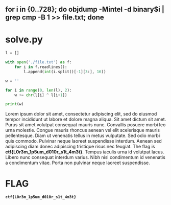 
## for i in {0..728}; do objdump -Mintel -d binary$i | grep cmp -B 1 >> file.txt; done

# solve.py

```py
l = []

with open('./file.txt') as f:
    for i in f.readlines():
        l.append(int(i.split()[-1][3:], 16))

w = ''

for i in range(0, len(l), 2):
    w += chr(l[i] ^ l[i+1])

print(w)
```

Lorem ipsum dolor sit amet, consectetur adipiscing elit, sed do eiusmod tempor incididunt ut labore et dolore magna aliqua. Sit amet dictum sit amet. Purus sit amet volutpat consequat mauris nunc. Convallis posuere morbi leo urna molestie. Congue mauris rhoncus aenean vel elit scelerisque mauris pellentesque. Diam ut venenatis tellus in metus vulputate. Sed odio morbi quis commodo. Pulvinar neque laoreet suspendisse interdum. Aenean sed adipiscing diam donec adipiscing tristique risus nec feugiat. The flag is <b>ctf{L0r3m_1p5um_d010r_s1t_4m3t}</b>. Tempus iaculis urna id volutpat lacus. Libero nunc consequat interdum varius. Nibh nisl condimentum id venenatis a condimentum vitae. Porta non pulvinar neque laoreet suspendisse.


# FLAG

**`ctf{L0r3m_1p5um_d010r_s1t_4m3t}`**
